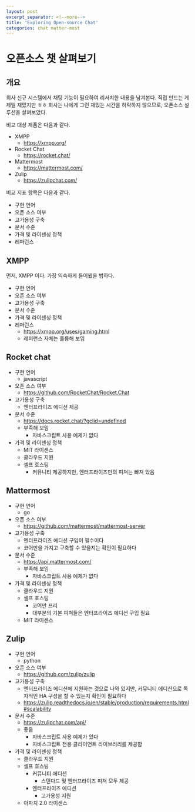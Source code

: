 ```yaml
---
layout: post
excerpt_separator: <!--more-->
title: 'Exploring Open-source Chat'
categories: chat matter-most
---
```


# 오픈소스 챗 살펴보기
## 개요

회사 신규 시스템에서 채팅 기능이 필요하여 리서치한 내용을 남겨본다. 직접 만드는 게 제일 재밌지만 ㅎㅎ 회사는 나에게 그런 재밌는 시간을 허락하지 않으므로, 
오픈소스 설루션을 살펴보았다. 
<!--more-->

비교 대상 제품은 다음과 같다.

* XMPP
    * https://xmpp.org/
* Rocket Chat
    * https://rocket.chat/
* Mattermost
    * https://mattermost.com/
* Zulip
    * https://zulipchat.com/
    
비교 지표 항목은 다음과 같다.

* 구현 언어
* 오픈 소스 여부
* 고가용성 구축
* 문서 수준
* 가격 및 라이센싱 정책
* 레퍼런스

## XMPP

먼저, XMPP 이다. 가장 익숙하게 들어뵜을 법하다.

* 구현 언어
* 오픈 소스 여부
* 고가용성 구축
* 문서 수준
* 가격 및 라이센싱 정책
* 레퍼런스
    * https://xmpp.org/uses/gaming.html
    * 레퍼런스 자체는 훌륭해 보임

## Rocket chat

* 구현 언어
    * javascript
* 오픈 소스 여부
    * https://github.com/RocketChat/Rocket.Chat
* 고가용성 구축
    * 엔터프라이즈 에디션 제공
* 문서 수준
    * https://docs.rocket.chat/?gclid=undefined
    * 부족해 보임
        * 자바스크립트 사용 예제가 없다
* 가격 및 라이센싱 정책
    * MIT 라이센스
    * 클라우드 지원
    * 셀프 호스팅
        * 커뮤니티 제공하지만, 엔터프라이즈만의 피쳐는 빠져 있음

## Mattermost

* 구현 언어
    * go
* 오픈 소스 여부
    * https://github.com/mattermost/mattermost-server
* 고가용성 구축
    * 엔터프라이즈 에디션 구입이 필수이다
    * 코어만을 가지고 구축할 수 있을지는 확인이 필요하다
* 문서 수준
    * https://api.mattermost.com/
    * 부족해 보임
        * 자바스크립트 사용 예제가 없다
* 가격 및 라이센싱 정책
    * 클라우드 지원
    * 셀프 호스팅
        * 코어만 프리
        * 대부분의 기본 피쳐들은 엔터프라이즈 에디션 구입 필요
    * MIT 라이센스

## Zulip

* 구현 언어
    * python
* 오픈 소스 여부
    * https://github.com/zulip/zulip
* 고가용성 구축
    * 엔터프라이즈 에디션에 지원하는 것으로 나와 있지만, 커뮤니티 에디션으로 독자적인 HA 구성을 할 수 있는지 확인이 필요하다
    * https://zulip.readthedocs.io/en/stable/production/requirements.html#scalability
* 문서 수준
    * https://zulipchat.com/api/
    * 좋음
        * 자바스크립트 사용 예제가 있다
        * 자바스크립트 전용 클라이언트 라이브러리를 제공함
* 가격 및 라이센싱 정책
    * 클라우드 지원
    * 셀프 호스팅
        * 커뮤니티 에디션
            * 스탠다드 및 엔터프라이즈 피쳐 모두 제공
        * 엔터프라이즈 에디션
            * 고가용성 지원
    * 아파치 2.0 라이센스